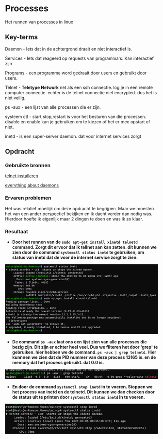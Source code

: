 # Processes
Het runnen van processes in linux

## Key-terms
Daemon - Iets dat in de achtergrond draait en niet interactief is.

Services - Iets dat reageerd op requests van programma's. Kan interactief zijn

Programs - een programma word gedraait door users en gebruikt door users.

Telnet - **Teletype Network** net als een ssh connectie. log je in een remote computer connectie. echter is de telnet connectie niet encrypted. dus het is niet veilig.

ps -aux - een lijst van alle processen die er zijn.

systeem ctl - start,stop,restart is voor het besturen van die processen. disable en enable kan je gebruiken om te kiezen of het er mee opstart of niet.

inetd - is een super-server daemon. dat voor internet services zorgt
## Opdracht
### Gebruikte bronnen
[telnet installeren](https://askubuntu.com/questions/439574/telnet-server-not-starting)

[everything about daemons](https://www.youtube.com/watch?v=wOWhfNB_r-0)



### Ervaren problemen
Het was relatief moeilijk om deze opdracht te begrijpen. Maar we moesten het van een ander perspectief bekijken en ik dacht verder dan nodig was. Hierdoor hoefte ik eigenlijk maar 2 dingen te doen en was ik zo klaar.

### Resultaat
- **Door het runnen van de `sudo apt-get install xinetd telnetd` command. Zorgt dit ervoor dat ik tellnet aan kan zetten. dit kunnen we zien door de command `systemctl status inetd` te gebruiken, om status van inetd dat de voor de internet service zorgt te zien.**

![telnet aan](/00_includes/enable-telnet.png)

- **De command `ps -aux` laat ons een lijst zien van alle processes die bezig zijn. Dit zijn er echter heel veel. Dus we filteren het door 'grep' te gebruiken. hier hebben we de command. `ps -aux | grep telnetd`. Hier kunnnen we zien dat de PID nummer van deze process 13165 is. en de memory dat het process gebruikt. dat 0.0 is.**

![PID telnet](/00_includes/PID-telnetd.png)

- **En door de command `systemctl stop inetd` in te voeren. Stoppen we het process van inetd en de telnetd. Dit kunnen we dan checken door de status uit te printen door `systemctl status inetd` in te voeren.**

![stop inetd](/00_includes/stop-inetd.png)



